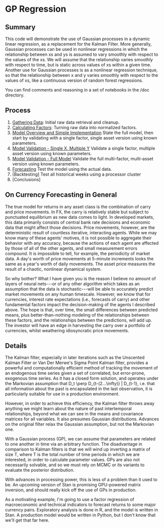 # GP Regression

## Summary

This code will demonstrate the use of Gaussian processes in a dynamic linear regression, as a replacement for the Kalman Filter. More generally, Gaussian processes can be used in nonlinear regressions in which the relationship between xs and ys is assumed to vary smoothly with respect to the values of the xs. We will assume that the relationship varies smoothly with respect to time, but is static across values of xs within a given time. Another use for Gaussian processes is as a nonlinear regression technique, so that the relationship between x and y varies smoothly with respect to the values of xs, like a continuous version of random forest regressions.

You can find comments and reasoning in a set of notebooks in the /doc directory.

## Process

  1.  [Gathering Data](https://cdn.rawgit.com/billWalker/gp_regression/f34154e9/doc/Gathering_Data.html): Initial raw data retrieval and cleanup.
  2.  [Calculating Factors](https://cdn.rawgit.com/billWalker/gp_regression/9a06ddfa/doc/Calculating_Factors.html): Turning raw data into normalized factors.
  3.  [Model Overview and Simple Implementation](https://cdn.rawgit.com/billWalker/gp_regression/edac7693/doc/Specifying_the_Model-Overview_and_Simplest_Implementation.html) State the full model, then start by validating with a single factor, single asset version using known parameters.
  4.  [Model Validation - Single X, Multiple Y](https://cdn.rawgit.com/billWalker/gp_regression/edac7693/doc/Specifying_the_Model-Single_X%2C_Multiple_Y.html) Validate a single factor, multiple asset version using known parameters.
  4.  [Model Validation - Full Model](https://cdn.rawgit.com/billWalker/gp_regression/2297670c/doc/Specifying_the_Model-Full_Model.html) Validate the full multi-factor, multi-asset version using known parameters.
  5.  [Forecasting](https://rawgit.com/billWalker/gp_regression/master/doc/Forecasting.html) Test the model using the actual data.
  6.  [Backtesting] Test all historical weeks using a processor cluster
  7.  [Conclusions]

## On Currency Forecasting in General

The true model for returns in any asset class is the combination of carry and price movements. In FX, the carry is relatively stable but subject to punctuated equilibrium as new data comes to light. In developed markets, this data primarily consists of central bank rate decisions and economic data that might affect those decisions. Price movements, however, are the deterministic result of countless iterative, interacting agents. While we may know many of these agents' motives, it is not possible to aggregate their behavior with any accuracy, because the actions of each agent are affected by those of all of the other agents, and small measurement errors compound. It is impossible to tell, for example, the periodicity of market data. A day's worth of price movements at 5-minute increments looks the same as a year's worth of daily movements. The asset price measures the result of a chaotic, nonlinear dynamical system.

So why bother? What I have given you is the reason I believe no amount of layers of neural nets---or of any other algorithm which takes as an assumption that the data is stochastic---will be able to accurately predict market movements on any human timescale.  However, we know that for currencies, interest rate expectations (i.e., forecasts of carry) and other fundamental factors impact the decision-making of the agents I described above. The hope is that, over time, the small differences between predicted means, plus better-than-nothing modeling of the relationships between these factors, and the relationships between the predictions, will add up. The investor will have an edge in harvesting the carry over a portfolio of currencies, whilst weathering idiosyncratic price movements.

## Details

The Kalman filter, especially in later iterations such as the Unscented Kalman Filter or Van Der Merwe's Sigma Point Kalman filter, provides a powerful and computationally efficient method of tracking the movement of an endogenous time series given a set of correlated, but error-prone, exogenous time series. As it has a closed form solution, and operates under the Markovian assumption that D_t \perp D_{t-(2...\infty)} | D_{t-1}, i.e. that all information about the past is encapsulated in the last observation, it is particularly suitable for use in a production environment. 

However, in order to achieve this efficiency, the Kalman filter throws away anything we might learn about the nature of past intertemporal relationships, beyond what we can see in the means and covariance matrices for all variables. It also presumes Gaussian distributions. Advances on the original filter relax the Gaussian assumption, but not the Markovian one.

With a Gaussian process (GP), we can assume that parameters are related to one another in time via an arbitrary function. The disadvantage in comparison to Kalman filters is that we will wind up inverting a matrix of size T, where T is the total number of time periods in which we are interested, in order to calculate parameter values. GPs are also not necessarily solvable, and so we must rely on MCMC or its variants to evaluate the posterior distribution.

With advances in processing power, this is less of a problem than it used to be. An upcoming version of Stan is promising GPU-powered matrix inversion, and should really kick off the use of GPs in production.

As a motivating example, I'm going to use a factor regression of macroeconomic and technical indicators to forecast returns to some major currency pairs. Exploratory analysis is done in R, and the model is written in Stan. A production model would be written in Python, but I don't know that we'll get that far here.


